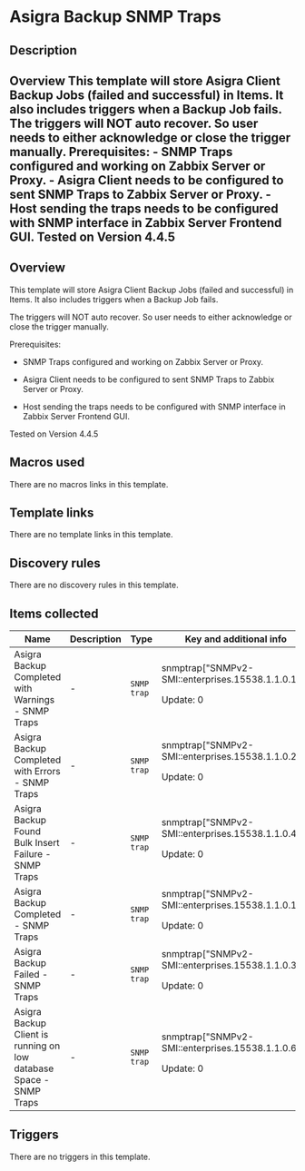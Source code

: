 # Asigra Backup SNMP Traps

## Description

## Overview This template will store Asigra Client Backup Jobs (failed and successful) in Items. It also includes triggers when a Backup Job fails. The triggers will NOT auto recover. So user needs to either acknowledge or close the trigger manually. Prerequisites: - SNMP Traps configured and working on Zabbix Server or Proxy. - Asigra Client needs to be configured to sent SNMP Traps to Zabbix Server or Proxy. - Host sending the traps needs to be configured with SNMP interface in Zabbix Server Frontend GUI. Tested on Version 4.4.5 

## Overview

This template will store Asigra Client Backup Jobs (failed and successful) in Items. It also includes triggers when a Backup Job fails.


The triggers will NOT auto recover. So user needs to either acknowledge or close the trigger manually. 


Prerequisites:


- SNMP Traps configured and working on Zabbix Server or Proxy.


- Asigra Client needs to be configured to sent SNMP Traps to Zabbix Server or Proxy.


- Host sending the traps needs to be configured with SNMP interface in Zabbix Server Frontend GUI.


 


Tested on Version 4.4.5



## Macros used

There are no macros links in this template.

## Template links

There are no template links in this template.

## Discovery rules

There are no discovery rules in this template.

## Items collected

|Name|Description|Type|Key and additional info|
|----|-----------|----|----|
|Asigra Backup Completed with Warnings - SNMP Traps|<p>-</p>|`SNMP trap`|snmptrap["SNMPv2-SMI::enterprises.15538.1.1.0.11"]<p>Update: 0</p>|
|Asigra Backup Completed with Errors - SNMP Traps|<p>-</p>|`SNMP trap`|snmptrap["SNMPv2-SMI::enterprises.15538.1.1.0.2"]<p>Update: 0</p>|
|Asigra Backup Found Bulk Insert Failure - SNMP Traps|<p>-</p>|`SNMP trap`|snmptrap["SNMPv2-SMI::enterprises.15538.1.1.0.4"]<p>Update: 0</p>|
|Asigra Backup Completed - SNMP Traps|<p>-</p>|`SNMP trap`|snmptrap["SNMPv2-SMI::enterprises.15538.1.1.0.1"]<p>Update: 0</p>|
|Asigra Backup Failed - SNMP Traps|<p>-</p>|`SNMP trap`|snmptrap["SNMPv2-SMI::enterprises.15538.1.1.0.3"]<p>Update: 0</p>|
|Asigra Backup Client is running on low database Space - SNMP Traps|<p>-</p>|`SNMP trap`|snmptrap["SNMPv2-SMI::enterprises.15538.1.1.0.6"]<p>Update: 0</p>|
## Triggers

There are no triggers in this template.

